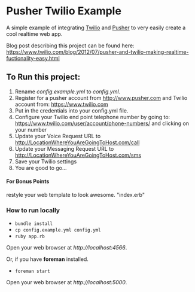 # Pusher Twilio Example

A simple example of integrating [Twilio](http://twilio.com) and [Pusher](http://pusher.com) to very easily create a cool realtime web app.

Blog post describing this project can be found here: https://www.twilio.com/blog/2012/07/pusher-and-twilio-making-realtime-fuctionality-easy.html

## To Run this project: 

1. Rename *config.example.yml* to *config.yml*. 
2. Register for a pusher account from http://www.pusher.com and Twilio account from: https://www.twilio.com
3. Put in the credentials into your config.yml file. 
4. Configure your Twilio end point telephone number by going to: https://www.twilio.com/user/account/phone-numbers/ and clicking on your number
5. Update your Voice Request URL to http://LocationWhereYouAreGoingToHost.com/call 
6. Update your Messaging Request URL to http://LocationWhereYouAreGoingToHost.com/sms 
7. Save your Twilio settings
8. You are good to go... 

#### For Bonus Points
restyle your web template to look awesome. "index.erb" 


### How to run locally
* `bundle install`
* `cp config.example.yml config.yml`
* `ruby app.rb`

Open your web browser at *http://localhost:4566*.

Or, if you have **foreman** installed.

* `foreman start`

Open your web browser at *http://localhost:5000*.
